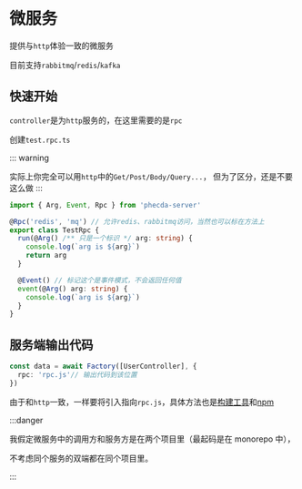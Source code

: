 # 微服务

提供与`http`体验一致的微服务

目前支持`rabbitmq`/`redis`/`kafka`

## 快速开始

`controller`是为`http`服务的，在这里需要的是`rpc`

创建`test.rpc.ts`

::: warning

实际上你完全可以用`http`中的`Get/Post/Body/Query...`，
但为了区分，还是不要这么做
:::

```ts
import { Arg, Event, Rpc } from 'phecda-server'

@Rpc('redis', 'mq') // 允许redis、rabbitmq访问，当然也可以标在方法上
export class TestRpc {
  run(@Arg() /** 只是一个标识 */ arg: string) {
    console.log(`arg is ${arg}`)
    return arg
  }

  @Event() // 标记这个是事件模式，不会返回任何值
  event(@Arg() arg: string) {
    console.log(`arg is ${arg}`)
  }
}
```


## 服务端输出代码



```ts
const data = await Factory([UserController], {
  rpc: 'rpc.js'// 输出代码到该位置
})
```
由于和`http`一致，一样要将引入指向`rpc.js`，具体方法也是[构建工具](../client/bundler.md)和[npm](../client/npm.md)


:::danger

我假定微服务中的调用方和服务方是在两个项目里（最起码是在 monorepo 中），

不考虑同个服务的双端都在同个项目里。


:::

